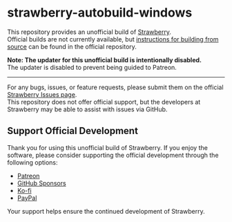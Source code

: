 # strawberry-autobuild-windows

This repository provides an unofficial build of [Strawberry](https://github.com/strawberrymusicplayer/strawberry).  
Official builds are not currently available, but [instructions for building from source](https://github.com/strawberrymusicplayer/strawberry#wrench-compiling-from-source) can be found in the official repository.

**Note: The updater for this unofficial build is intentionally disabled.**  
The updater is disabled to prevent being guided to Patreon.

---

For any bugs, issues, or feature requests, please submit them on the official [Strawberry Issues page](https://github.com/strawberrymusicplayer/strawberry/issues).  
This repository does not offer official support, but the developers at Strawberry may be able to assist with issues via GitHub.

## Support Official Development

Thank you for using this unofficial build of Strawberry. If you enjoy the software, please consider supporting the official development through the following options:

- [Patreon](https://www.patreon.com/jonaskvinge)
- [GitHub Sponsors](https://github.com/sponsors/jonaski)
- [Ko-fi](https://ko-fi.com/jonaskvinge)
- [PayPal](https://paypal.me/jonaskvinge)

Your support helps ensure the continued development of Strawberry.
